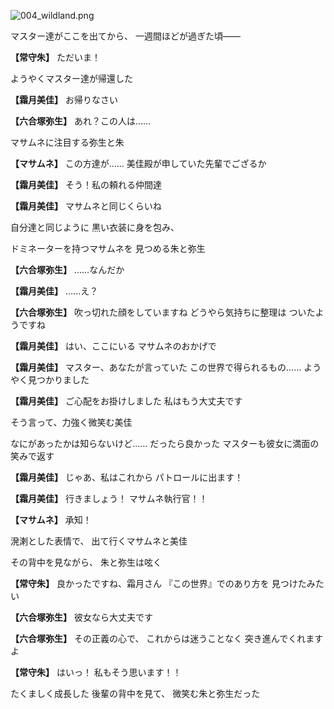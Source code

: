 
![004_wildland.png](../images/backgrounds/004_wildland.png)

マスター達がここを出てから、
一週間ほどが過ぎた頃――

**【常守朱】**
ただいま！

ようやくマスター達が帰還した

**【霜月美佳】**
お帰りなさい

**【六合塚弥生】**
あれ？この人は……

マサムネに注目する弥生と朱

**【マサムネ】**
この方達が……
美佳殿が申していた先輩でござるか

**【霜月美佳】**
そう！私の頼れる仲間達

**【霜月美佳】**
マサムネと同じくらいね

自分達と同じように
黒い衣装に身を包み、

ドミネーターを持つマサムネを
見つめる朱と弥生

**【六合塚弥生】**
……なんだか

**【霜月美佳】**
……え？

**【六合塚弥生】**
吹っ切れた顔をしていますね
どうやら気持ちに整理は
ついたようですね

**【霜月美佳】**
はい、ここにいる
マサムネのおかげで

**【霜月美佳】**
マスター、あなたが言っていた
この世界で得られるもの……
ようやく見つかりました

**【霜月美佳】**
ご心配をお掛けしました
私はもう大丈夫です

そう言って、力強く微笑む美佳

なにがあったかは知らないけど……
だったら良かった
マスターも彼女に満面の笑みで返す

**【霜月美佳】**
じゃあ、私はこれから
パトロールに出ます！

**【霜月美佳】**
行きましょう！
マサムネ執行官！！

**【マサムネ】**
承知！

溌溂とした表情で、
出て行くマサムネと美佳

その背中を見ながら、
朱と弥生は呟く

**【常守朱】**
良かったですね、霜月さん
『この世界』でのあり方を
見つけたみたい

**【六合塚弥生】**
彼女なら大丈夫です

**【六合塚弥生】**
その正義の心で、
これからは迷うことなく
突き進んでくれますよ

**【常守朱】**
はいっ！
私もそう思います！！

たくましく成長した
後輩の背中を見て、
微笑む朱と弥生だった
